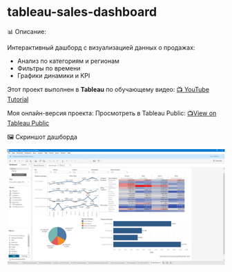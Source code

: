 # tableau-sales-dashboard
📊 Описание:

Интерактивный дашборд с визуализацией данных о продажах: 
- Анализ по категориям и регионам  
- Фильтры по времени   
- Графики динамики и KPI
  
Этот проект выполнен в **Tableau** по обучающему видео:  [📺 YouTube Tutorial](https://www.youtube.com/watch?v=fQcq8GpENyA&list=LL&index=77&t=8651s)

Моя онлайн-версия проекта:
Просмотреть в Tableau Public: [📺View on Tableau Public](https://public.tableau.com/app/profile/evgeniya.arzamastseva/viz/Tableau_17599865199150/Dashboard1?publish=yes)

🖼️ Скриншот дашборда

![Dashboard Preview](Tableau-Sales-Dashboard.png)

